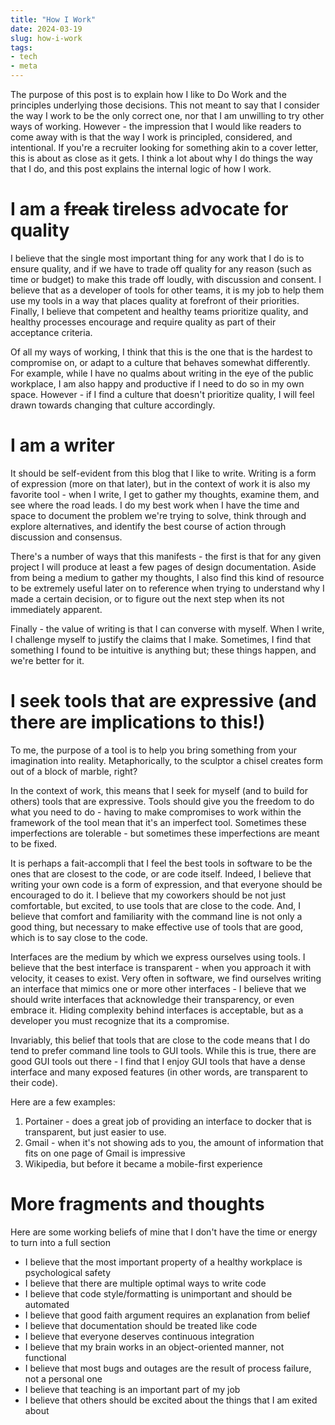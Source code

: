```yaml
---
title: "How I Work"
date: 2024-03-19
slug: how-i-work
tags:
- tech
- meta
---
```

The purpose of this post is to explain how I like to Do Work and the principles underlying those decisions. This not meant to say that I consider the way I work to be the only correct one, nor that I am unwilling to try other ways of working. However - the impression that I would like readers to come away with is that the way I work is principled, considered, and intentional. If you're a recruiter looking for something akin to a cover letter, this is about as close as it gets. I think a lot about why I do things the way that I do, and this post explains the internal logic of how I work.

# I am a ~~freak~~ tireless advocate for quality
I believe that the single most important thing for any work that I do is to ensure quality, and if we have to trade off quality for any reason (such as time or budget) to make this trade off loudly, with discussion and consent. I believe that as a developer of tools for other teams, it is my job to help them use my tools in a way that places quality at forefront of their priorities. Finally, I believe that competent and healthy teams prioritize quality, and healthy processes encourage and require quality as part of their acceptance criteria.

Of all my ways of working, I think that this is the one that is the hardest to compromise on, or adapt to a culture that behaves somewhat differently. For example, while I have no qualms about writing in the eye of the public workplace, I am also happy and productive if I need to do so in my own space. However - if I find a culture that doesn't prioritize quality, I will feel drawn towards changing that culture accordingly.

# I am a writer
It should be self-evident from this blog that I like to write. Writing is a form of expression (more on that later), but in the context of work it is also my favorite tool - when I write, I get to gather my thoughts, examine them, and see where the road leads. I do my best work when I have the time and space to document the problem we're trying to solve, think through and explore alternatives, and identify the best course of action through discussion and consensus. 

There's a number of ways that this manifests - the first is that for any given project I will produce at least a few pages of design documentation. Aside from being a medium to gather my thoughts, I also find this kind of resource to be extremely useful later on to reference when trying to understand why I made a certain decision, or to figure out the next step when its not immediately apparent.

Finally - the value of writing is that I can converse with myself. When I write, I challenge myself to justify the claims that I make. Sometimes, I find that something I found to be intuitive is anything but; these things happen, and we're better for it.

# I seek tools that are expressive (and there are implications to this!)
To me, the purpose of a tool is to help you bring something from your imagination into reality. Metaphorically, to the sculptor a chisel creates form out of a block of marble, right?

In the context of work, this means that I seek for myself (and to build for others) tools that are expressive. Tools should give you the freedom to do what you need to do - having to make compromises to work within the framework of the tool mean that it's an imperfect tool. Sometimes these imperfections are tolerable - but sometimes these imperfections are meant to be fixed.

It is perhaps a fait-accompli that I feel the best tools in software to be the ones that are closest to the code, or are code itself. Indeed, I believe that writing your own code is a form of expression, and that everyone should be encouraged to do it. I believe that my coworkers should be not just comfortable, but excited, to use tools that are close to the code. And, I believe that comfort and familiarity with the command line is not only a good thing, but necessary to make effective use of tools that are good, which is to say close to the code.

Interfaces are the medium by which we express ourselves using tools. I believe that the best interface is transparent - when you approach it with velocity, it ceases to exist. Very often in software, we find ourselves writing an interface that mimics one or more other interfaces - I believe that we should write interfaces that acknowledge their transparency, or even embrace it. Hiding complexity behind interfaces is acceptable, but as a developer you must recognize that its a compromise.

Invariably, this belief that tools that are close to the code means that I do tend to prefer command line tools to GUI tools. While this is true, there are good GUI tools out there - I find that I enjoy GUI tools that have a dense interface and many exposed features (in other words, are transparent to their code). 

Here are a few examples:

1. Portainer - does a great job of providing an interface to docker that is transparent, but just easier to use.
2. Gmail - when it's not showing ads to you, the amount of information that fits on one page of Gmail is impressive
3. Wikipedia, but before it became a mobile-first experience

# More fragments and thoughts
Here are some working beliefs of mine that I don't have the time or energy to turn into a full section

- I believe that the most important property of a healthy workplace is psychological safety
- I believe that there are multiple optimal ways to write code
- I believe that code style/formatting is unimportant and should be automated
- I believe that good faith argument requires an explanation from belief
- I believe that documentation should be treated like code
- I believe that everyone deserves continuous integration
- I believe that my brain works in an object-oriented manner, not functional
- I believe that most bugs and outages are the result of process failure, not a personal one
- I believe that teaching is an important part of my job
- I believe that others should be excited about the things that I am exited about
